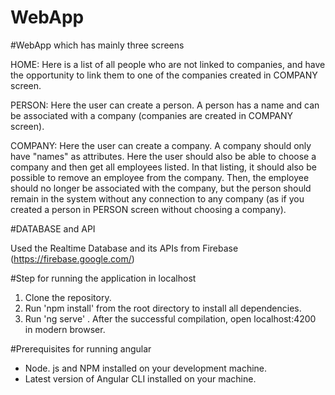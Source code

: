 # WebApp

#WebApp which has mainly three screens


HOME: 
Here is a list of all people who are not linked to companies, and have the opportunity to link them to one of the companies created in COMPANY screen.  

PERSON: 
Here the user can create a person. A person has a name and can be associated with a company (companies are created in COMPANY screen). 

COMPANY: 
Here the user can create a company. A company should only have "names" as attributes. Here the user should also be able to choose a company and then get all employees listed. In that listing, it should also be possible to remove an employee from the company. Then, the employee should no longer be associated with the company, but the person should remain in the system without any connection to any company (as if you created a person in PERSON screen without choosing a company). 


#DATABASE and API

Used the Realtime Database and its APIs from Firebase (https://firebase.google.com/)

#Step for running the application in localhost

1. Clone the repository.
2. Run 'npm install' from the root directory to install all dependencies.
3. Run 'ng serve' . After the successful compilation, open localhost:4200 in modern browser.


#Prerequisites for running angular
- Node. js and NPM installed on your development machine.
- Latest version of Angular CLI installed on your machine.


 


 

 
